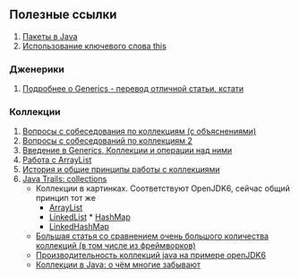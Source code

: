 ## Полезные ссылки
1. [Пакеты в Java](http://java-course.ru/begin/packages/)
1. [Использование ключевого слова this](https://docs.oracle.com/javase/tutorial/java/javaOO/thiskey.html)

### Дженерики
1. [Подробнее о Generics - перевод отличной статьи, кстати](http://www.quizful.net/post/java-generics-tutorial)

### Коллекции
1. [Вопросы с собеседования по коллекциям (с объяснениями)](https://habrahabr.ru/post/162017/)
1. [Вопросы с собеседований по коллекциям 2](http://javastudy.ru/interview/collections/)
1. [Введение в Generics, Коллекции и операции над ними](http://java-course.ru/begin/collections_01/)
1. [Работа с ArrayList](http://metanit.com/java/tutorial/5.2.php)
1. [История и общие принципы работы с коллекциями](http://www.seostella.com/ru/article/2012/08/07/kollekcii-collections-v-java-vvedenie.html)
1. [Java Trails: collections](https://docs.oracle.com/javase/tutorial/collections/)
    * Коллекции в картинках. Соответствуют OpenJDK6, сейчас общий принцип тот же
        * [ArrayList](https://habrahabr.ru/post/128269)
        * [LinkedList](https://habrahabr.ru/post/127864)        * [HashMap](https://habrahabr.ru/post/128017)
        * [LinkedHashMap](https://habrahabr.ru/post/129037)
    * [Большая статья со сравнением очень большого количества коллекций (в том числе из фреймворков)](https://habrahabr.ru/company/luxoft/blog/256877/)
    * [Производительность коллекций java на примере openJDK6](https://github.com/benblack86/java-snippets/blob/master/resources/java_collections.pdf)
    * [Коллекции в Java: о чём многие забывают](https://habrahabr.ru/post/267389)
    
